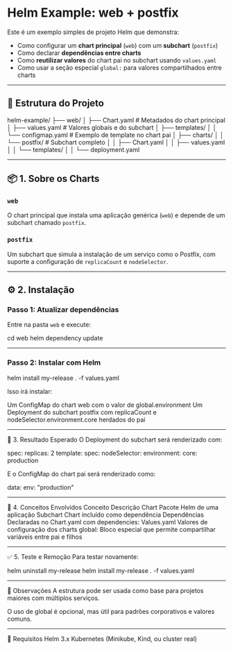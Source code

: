 # Helm Example: web + postfix

Este é um exemplo simples de projeto Helm que demonstra:

- Como configurar um **chart principal** (`web`) com um **subchart** (`postfix`)
- Como declarar **dependências entre charts**
- Como **reutilizar valores** do chart pai no subchart usando `values.yaml`
- Como usar a seção especial `global:` para valores compartilhados entre charts

---

## 📁 Estrutura do Projeto

helm-example/
├── web/
│ ├── Chart.yaml # Metadados do chart principal
│ ├── values.yaml # Valores globais e do subchart
│ ├── templates/
│ │ └── configmap.yaml # Exemplo de template no chart pai
│ ├── charts/
│ │ └── postfix/ # Subchart completo
│ │ ├── Chart.yaml
│ │ ├── values.yaml
│ │ └── templates/
│ │ └── deployment.yaml

---

## 📦 1. Sobre os Charts

### `web`

O chart principal que instala uma aplicação genérica (`web`) e depende de um subchart chamado `postfix`.

### `postfix`

Um subchart que simula a instalação de um serviço como o Postfix, com suporte a configuração de `replicaCount` e `nodeSelector`.

---

## ⚙️ 2. Instalação

### Passo 1: Atualizar dependências

Entre na pasta `web` e execute:

cd web
helm dependency update

---

### Passo 2: Instalar com Helm

helm install my-release . -f values.yaml

Isso irá instalar:

Um ConfigMap do chart web com o valor de global.environment
Um Deployment do subchart postfix com replicaCount e nodeSelector.environment.core herdados do pai


---


🧪 3. Resultado Esperado
O Deployment do subchart será renderizado com:


spec:
  replicas: 2
  template:
    spec:
      nodeSelector:
        environment: 
          core: production


          
E o ConfigMap do chart pai será renderizado como:

data:
  env: "production"


---  

  
🧠 4. Conceitos Envolvidos
Conceito	Descrição
Chart	Pacote Helm de uma aplicação
Subchart	Chart incluído como dependência
Dependências	Declaradas no Chart.yaml com dependencies:
Values.yaml	Valores de configuração dos charts
global:	Bloco especial que permite compartilhar variáveis entre pai e filhos


---

✅ 5. Teste e Remoção
Para testar novamente:

helm uninstall my-release
helm install my-release . -f values.yaml


---


📝 Observações
A estrutura pode ser usada como base para projetos maiores com múltiplos serviços.

O uso de global é opcional, mas útil para padrões corporativos e valores comuns.


---


📌 Requisitos
Helm 3.x
Kubernetes (Minikube, Kind, ou cluster real)

